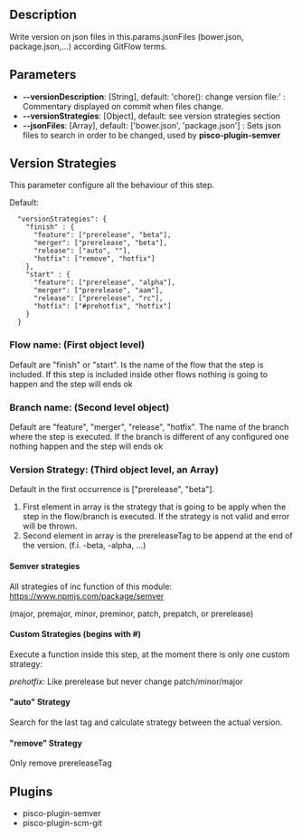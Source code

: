 ## Description

Write version on json files in this.params.jsonFiles (bower.json, package.json,...) according GitFlow terms.

## Parameters

- **--versionDescription**: [String], default: 'chore(): change version file:' : Commentary displayed on commit when files change.
- **--versionStrategies**: [Object], default: see version strategies section
- **--jsonFiles**: [Array], default: ['bower.json', 'package.json'] : Sets json files to search in order to be changed, used by **pisco-plugin-semver**

## Version Strategies

This parameter configure all the behaviour of this step.

Default:

```
  "versionStrategies": {
    "finish" : {
      "feature": ["prerelease", "beta"],
      "merger": ["prerelease", "beta"],
      "release": ["auto", ""],
      "hotfix": ["remove", "hotfix"]
    },
    "start" : {
      "feature": ["prerelease", "alpha"],
      "merger": ["prerelease", "aam"],
      "release": ["prerelease", "rc"],
      "hotfix": ["#prehotfix", "hotfix"]
    }
  }
```

### Flow name: (First object level)

Default are "finish" or "start". Is the name of the flow that the step is included. If this step is included inside other flows nothing is going to happen and the step will ends ok

### Branch name: (Second level object)

Default are "feature", "merger", "release", "hotfix". The name of the branch where the step is executed. If the branch is different of any configured one nothing happen and the step will ends ok

### Version Strategy: (Third object level, an Array)

Default in the first occurrence is ["prerelease", "beta"].

1) First element in array is the strategy that is going to be apply when the step in the flow/branch is executed. If the strategy is not valid and error will be thrown.
2) Second element in array is the prereleaseTag to be append at the end of the version. (f.i. -beta, -alpha, ...)

#### Semver strategies

All strategies of inc function of this module: https://www.npmjs.com/package/semver

(major, premajor, minor, preminor, patch, prepatch, or prerelease)

#### Custom Strategies (begins with #)

Execute a function inside this step, at the moment there is only one custom strategy:

*prehotfix:* Like prerelease but never change patch/minor/major

#### "auto" Strategy

Search for the last tag and calculate strategy between the actual version.

#### "remove" Strategy

Only remove prereleaseTag

## Plugins

- pisco-plugin-semver
- pisco-plugin-scm-git